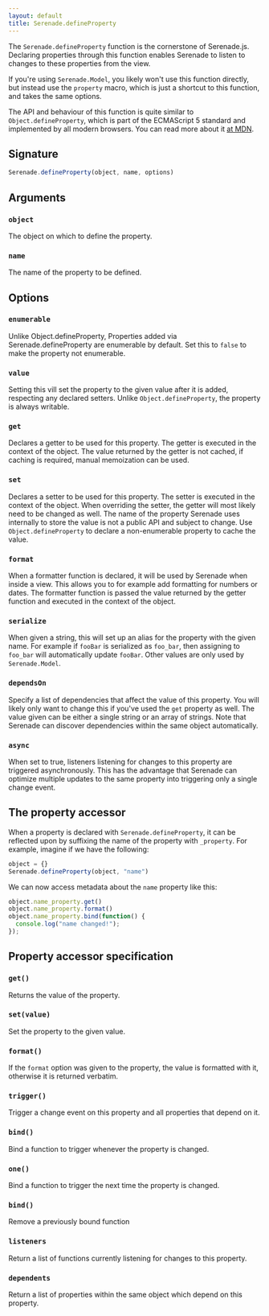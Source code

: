 ```yaml
---
layout: default
title: Serenade.defineProperty
---
```


The `Serenade.defineProperty` function is the cornerstone of Serenade.js. Declaring
properties through this function enables Serenade to listen to changes to these
properties from the view.

If you're using `Serenade.Model`, you likely won't use this function directly,
but instead use the `property` macro, which is just a shortcut to this
function, and takes the same options.

The API and behaviour of this function is quite similar to `Object.defineProperty`,
which is part of the ECMAScript 5 standard and implemented by all modern browsers.
You can read more about it [at MDN](https://developer.mozilla.org/en-US/docs/JavaScript/Reference/Global_Objects/Object/defineProperty).

## Signature

``` javascript
Serenade.defineProperty(object, name, options)
```

## Arguments

### `object`

The object on which to define the property.

### `name`

The name of the property to be defined.

## Options

### `enumerable`

Unlike Object.defineProperty, Properties added via Serenade.defineProperty
are enumerable by default. Set this to `false` to make the property not
enumerable.

### `value`

Setting this vill set the property to the given value after it is added,
respecting any declared setters. Unlike `Object.defineProperty`, the property
is always writable.

### `get`

Declares a getter to be used for this property. The getter is executed in the
context of the object. The value returned by the getter is not cached, if
caching is required, manual memoization can be used.

### `set`

Declares a setter to be used for this property. The setter is executed in the
context of the object. When overriding the setter, the getter will most
likely need to be changed as well. The name of the property Serenade uses
internally to store the value is not a public API and subject to change. Use
`Object.defineProperty` to declare a non-enumerable property to cache the
value.

### `format`

When a formatter function is declared, it will be used by Serenade when
inside a view. This allows you to for example add formatting for numbers or
dates. The formatter function is passed the value returned by the getter
function and executed in the context of the object.

### `serialize`

When given a string, this will set up an alias for the property with the
given name. For example if `fooBar` is serialized as `foo_bar`, then
assigning to `foo_bar` will automatically update `fooBar`. Other values
are only used by `Serenade.Model`.

### `dependsOn`

Specify a list of dependencies that affect the value of this property. You
will likely only want to change this if you've used the `get` property as
well. The value given can be either a single string or an array of strings.
Note that Serenade can discover dependencies within the same object automatically.

### `async`

When set to true, listeners listening for changes to this property are
triggered asynchronously. This has the advantage that Serenade can optimize
multiple updates to the same property into triggering only a single change
event.

## The property accessor

When a property is declared with `Serenade.defineProperty`, it can be reflected
upon by suffixing the name of the property with `_property`. For example, imagine
if we have the following:

``` javascript
object = {}
Serenade.defineProperty(object, "name")
```

We can now access metadata about the `name` property like this:

``` javascript
object.name_property.get()
object.name_property.format()
object.name_property.bind(function() {
  console.log("name changed!");
});
```

## Property accessor specification

### `get()`

Returns the value of the property.

### `set(value)`

Set the property to the given value.

### `format()`

If the `format` option was given to the property, the value is formatted with
it, otherwise it is returned verbatim.

### `trigger()`

Trigger a change event on this property and all properties that depend on it.

### `bind()`

Bind a function to trigger whenever the property is changed.

### `one()`

Bind a function to trigger the next time the property is changed.

### `bind()`

Remove a previously bound function

### `listeners`

Return a list of functions currently listening for changes to this property.

### `dependents`

Return a list of properties within the same object which depend on this
property.
